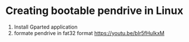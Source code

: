 # Creating bootable pendrive in Linux
1. Install Gparted application
2. formate pendrive in fat32 format
https://youtu.be/bIr5fHulkxM
